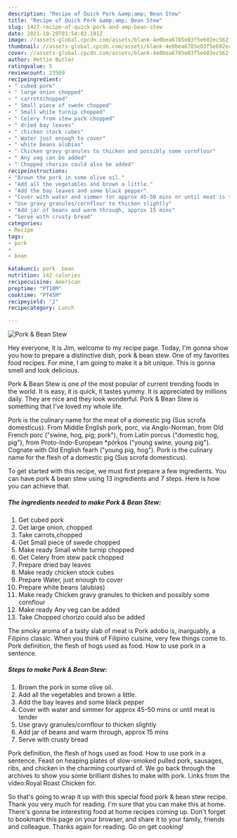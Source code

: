 ```yaml
---
description: "Recipe of Quick Pork &amp;amp; Bean Stew"
title: "Recipe of Quick Pork &amp;amp; Bean Stew"
slug: 1427-recipe-of-quick-pork-and-amp-bean-stew
date: 2021-10-29T01:54:03.191Z
image: //assets-global.cpcdn.com/assets/blank-4e0bea6785e03f5e602ec562f230caae08da540cada707380b4fe1bbebba43da.png
thumbnail: //assets-global.cpcdn.com/assets/blank-4e0bea6785e03f5e602ec562f230caae08da540cada707380b4fe1bbebba43da.png
cover: //assets-global.cpcdn.com/assets/blank-4e0bea6785e03f5e602ec562f230caae08da540cada707380b4fe1bbebba43da.png
author: Hettie Butler
ratingvalue: 5
reviewcount: 23509
recipeingredient:
- " cubed pork"
- " large onion chopped"
- " carrotschopped"
- " Small piece of swede chopped"
- " Small white turnip chopped"
- " Celery from stew pack chopped"
- " dried bay leaves"
- " chicken stock cubes"
- " Water just enough to cover"
- " white beans alubias"
- " Chicken gravy granules to thicken and possibly some cornflour"
- " Any veg can be added"
- " Chopped chorizo could also be added"
recipeinstructions:
- "Brown the pork in some olive oil."
- "Add all the vegetables and brown a little."
- "Add the bay leaves and some black pepper"
- "Cover with water and simmer for approx 45-50 mins or until meat is tender"
- "Use gravy granules/cornflour to thicken slightly"
- "Add jar of beans and warm through, approx 15 mins"
- "Serve with crusty bread"
categories:
- Recipe
tags:
- pork
- 
- bean

katakunci: pork  bean 
nutrition: 142 calories
recipecuisine: American
preptime: "PT10M"
cooktime: "PT45M"
recipeyield: "2"
recipecategory: Lunch

---
```



![Pork &amp; Bean Stew](//assets-global.cpcdn.com/assets/blank-4e0bea6785e03f5e602ec562f230caae08da540cada707380b4fe1bbebba43da.png)

Hey everyone, it is Jim, welcome to my recipe page. Today, I'm gonna show you how to prepare a distinctive dish, pork &amp; bean stew. One of my favorites food recipes. For mine, I am going to make it a bit unique. This is gonna smell and look delicious.

Pork &amp; Bean Stew is one of the most popular of current trending foods in the world. It is easy, it is quick, it tastes yummy. It is appreciated by millions daily. They are nice and they look wonderful. Pork &amp; Bean Stew is something that I've loved my whole life.

Pork is the culinary name for the meat of a domestic pig (Sus scrofa domesticus). From Middle English pork, porc, via Anglo-Norman, from Old French porc (&#34;swine, hog, pig; pork&#34;), from Latin porcus (&#34;domestic hog, pig&#34;), from Proto-Indo-European *pórḱos (&#34;young swine, young pig&#34;). Cognate with Old English fearh (&#34;young pig, hog&#34;). Pork is the culinary name for the flesh of a domestic pig (Sus scrofa domesticus).


To get started with this recipe, we must first prepare a few ingredients. You can have pork &amp; bean stew using 13 ingredients and 7 steps. Here is how you can achieve that.

<!--inarticleads1-->

##### The ingredients needed to make Pork &amp; Bean Stew:

1. Get  cubed pork
1. Get  large onion, chopped
1. Take  carrots,chopped
1. Get  Small piece of swede chopped
1. Make ready  Small white turnip chopped
1. Get  Celery from stew pack chopped
1. Prepare  dried bay leaves
1. Make ready  chicken stock cubes
1. Prepare  Water, just enough to cover
1. Prepare  white beans (alubias)
1. Make ready  Chicken gravy granules to thicken and possibly some cornflour
1. Make ready  Any veg can be added
1. Take  Chopped chorizo could also be added


The smoky aroma of a tasty slab of meat is Pork adobo is, inarguably, a Filipino classic. When you think of Filipino cuisine, very few things come to. Pork definition, the flesh of hogs used as food. How to use pork in a sentence. 

<!--inarticleads2-->

##### Steps to make Pork &amp; Bean Stew:

1. Brown the pork in some olive oil.
1. Add all the vegetables and brown a little.
1. Add the bay leaves and some black pepper
1. Cover with water and simmer for approx 45-50 mins or until meat is tender
1. Use gravy granules/cornflour to thicken slightly
1. Add jar of beans and warm through, approx 15 mins
1. Serve with crusty bread


Pork definition, the flesh of hogs used as food. How to use pork in a sentence. Feast on heaping plates of slow-smoked pulled pork, sausages, ribs, and chicken in the charming courtyard of. We go back through the archives to show you some brilliant dishes to make with pork. Links from the video:Royal Roast Chicken for. 

So that's going to wrap it up with this special food pork &amp; bean stew recipe. Thank you very much for reading. I'm sure that you can make this at home. There's gonna be interesting food at home recipes coming up. Don't forget to bookmark this page on your browser, and share it to your family, friends and colleague. Thanks again for reading. Go on get cooking!
